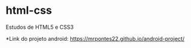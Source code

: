 # html-css
 Estudos de HTML5 e CSS3

*Link do projeto android:
https://mrpontes22.github.io/android-project/
